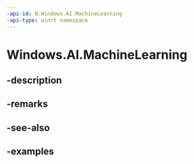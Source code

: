 ```yaml
---
-api-id: N:Windows.AI.MachineLearning
-api-type: winrt namespace
---
```


<!-- Namespace syntax.
namespace Windows.AI.MachineLearning 
-->

# Windows.AI.MachineLearning

## -description

## -remarks

## -see-also

## -examples

